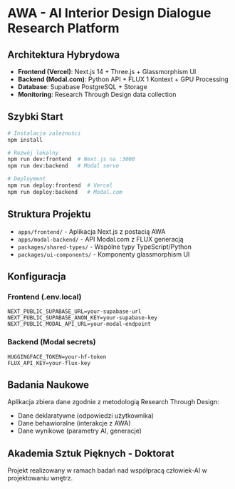 # AWA - AI Interior Design Dialogue Research Platform

## Architektura Hybrydowa

- **Frontend (Vercel)**: Next.js 14 + Three.js + Glassmorphism UI
- **Backend (Modal.com)**: Python API + FLUX 1 Kontext + GPU Processing  
- **Database**: Supabase PostgreSQL + Storage
- **Monitoring**: Research Through Design data collection

## Szybki Start

```bash
# Instalacja zależności
npm install

# Rozwój lokalny 
npm run dev:frontend  # Next.js na :3000
npm run dev:backend   # Modal serve

# Deployment
npm run deploy:frontend  # Vercel
npm run deploy:backend   # Modal.com
```

## Struktura Projektu

- `apps/frontend/` - Aplikacja Next.js z postacią AWA
- `apps/modal-backend/` - API Modal.com z FLUX generacją
- `packages/shared-types/` - Wspólne typy TypeScript/Python
- `packages/ui-components/` - Komponenty glassmorphism UI

## Konfiguracja

### Frontend (.env.local)
```
NEXT_PUBLIC_SUPABASE_URL=your-supabase-url
NEXT_PUBLIC_SUPABASE_ANON_KEY=your-supabase-key
NEXT_PUBLIC_MODAL_API_URL=your-modal-endpoint
```

### Backend (Modal secrets)  
```
HUGGINGFACE_TOKEN=your-hf-token
FLUX_API_KEY=your-flux-key
```

## Badania Naukowe

Aplikacja zbiera dane zgodnie z metodologią Research Through Design:
- Dane deklaratywne (odpowiedzi użytkownika)
- Dane behawioralne (interakcje z AWA)  
- Dane wynikowe (parametry AI, generacje)

## Akademia Sztuk Pięknych - Doktorat

Projekt realizowany w ramach badań nad współpracą człowiek-AI w projektowaniu wnętrz.
